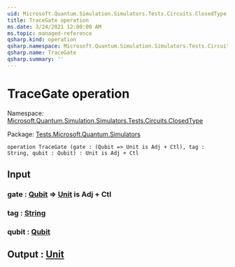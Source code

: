 ```yaml
---
uid: Microsoft.Quantum.Simulation.Simulators.Tests.Circuits.ClosedType.TraceGate
title: TraceGate operation
ms.date: 3/24/2021 12:00:00 AM
ms.topic: managed-reference
qsharp.kind: operation
qsharp.namespace: Microsoft.Quantum.Simulation.Simulators.Tests.Circuits.ClosedType
qsharp.name: TraceGate
qsharp.summary: ''
---
```


# TraceGate operation

Namespace: [Microsoft.Quantum.Simulation.Simulators.Tests.Circuits.ClosedType](xref:Microsoft.Quantum.Simulation.Simulators.Tests.Circuits.ClosedType)

Package: [Tests.Microsoft.Quantum.Simulators](https://nuget.org/packages/Tests.Microsoft.Quantum.Simulators)




```qsharp
operation TraceGate (gate : (Qubit => Unit is Adj + Ctl), tag : String, qubit : Qubit) : Unit is Adj + Ctl
```


## Input

### gate : [Qubit](xref:microsoft.quantum.lang-ref.qubit) => [Unit](xref:microsoft.quantum.lang-ref.unit)  is Adj + Ctl




### tag : [String](xref:microsoft.quantum.lang-ref.string)




### qubit : [Qubit](xref:microsoft.quantum.lang-ref.qubit)





## Output : [Unit](xref:microsoft.quantum.lang-ref.unit)

